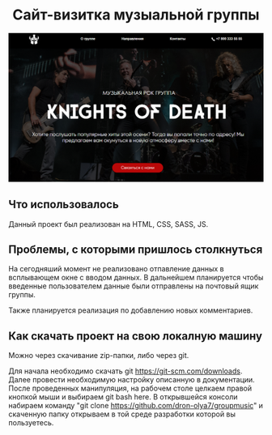 <h1 align="center">Сайт-визитка музыальной группы</h1>


<img src="img/page.png">

## Что использовалось
Данный проект был реализован на HTML, CSS, SASS, JS.

## Проблемы, с которыми пришлось столкнуться

На сегодняший момент не реализовано отпавление данных в всплывающем окне с вводом данных. В дальнейшем планируется чтобы введенные пользователем данные были отправлены на почтовый ящик группы. 

Также планируется реализация по добавлению новых комментариев.

## Как скачать проект на свою локалную машину

Можно через скачивание zip-папки, либо через git.

Для начала необходимо скачать git https://git-scm.com/downloads. Далее провести необходимую настройку описанную в документации. После проведенных манипуляция, на рабочем столе целкаем правой кнопкой мыши и выбираем git bash here. В открывшейся консоли набираем команду "git clone https://github.com/dron-olya7/groupmusic" и скаченную папку открываем в той среде разработки которой вы пользуетесь.
